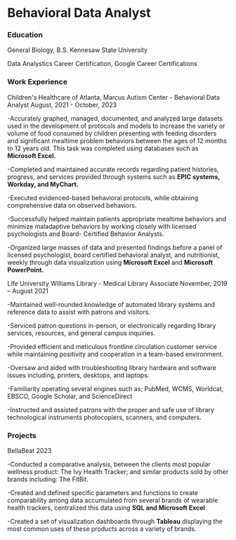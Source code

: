 # Behavioral Data Analyst 

### Education 
General Biology, B.S. Kennesaw State University 

Data Analystics Career Certification, Google Career Certifications

### Work Experience 

Children's Healthcare of Atlanta, Marcus Autism Center - Behavioral Data Analyst
August, 2021 - October, 2023		

-Accurately graphed, managed, documented, and analyzed large datasets used in the development of protocols and models to increase the variety or volume of food
consumed by children presenting with feeding disorders and significant mealtime problem behaviors between the ages of 12 months to 12 years old. This task was
completed using databases such as **Microsoft Excel.**

-Completed and maintained accurate records regarding patient histories, progress, and services provided through systems such as **EPIC systems, Workday, and
MyChart.**

-Executed evidenced-based behavioral protocols, while obtaining comprehensive data on observed behaviors.

-Successfully helped maintain patients appropriate mealtime behaviors and minimize maladaptive behaviors by working closely with licensed psychologists and Board-
Certified Behavior Analysts.

-Organized large masses of data and presented findings before a panel of licensed psychologist, board certified behavioral analyst, and nutritionist, weekly through data
visualization using **Microsoft Excel** and **Microsoft PowerPoint.**


Life University Williams Library - Medical Library Associate 
November, 2019 – August 2021

-Maintained well-rounded knowledge of automated library systems and reference data to assist with patrons and visitors.

-Serviced patron questions in-person, or electronically regarding library services, resources, and general campus inquiries.

-Provided efficient and meticulous frontline circulation customer service while maintaining positivity and cooperation in a team-based environment.
  
-Oversaw and aided with troubleshooting library hardware and software issues including, printers, desktops, and laptops.

-Familiarity operating several engines such as; PubMed, WCMS, Worldcat, EBSCO, Google Scholar, and ScienceDirect

-Instructed and assisted patrons with the proper and safe use of library technological instruments photocopiers, scanners, and
computers.


### Projects

BellaBeat
2023

-Conducted a comparative analysis, between the clients most popular wellness product: The Ivy Health Tracker; and similar products sold by
other brands including: The FitBit. 

-Created and defined specific parameters and functions to create comparability among data accumulated from several brands of wearable
health trackers, centralized this data using **SQL and Microsoft Excel**

-Created a set of visualization dashboards through **Tableau** displaying the most common uses of these products across a variety of brands.
